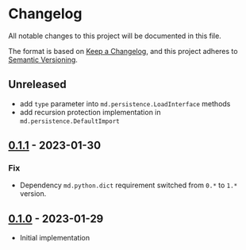 # Changelog

All notable changes to this project will be documented in this file.

The format is based on [Keep a Changelog](https://keepachangelog.com/en/1.0.0/),
and this project adheres to [Semantic Versioning](https://semver.org/spec/v2.0.0.html).

## Unreleased

- add `type` parameter into `md.persistence.LoadInterface` methods
- add recursion protection implementation in `md.persistence.DefaultImport`

## [0.1.1] - 2023-01-30
### Fix

- Dependency `md.python.dict` requirement switched from `0.*` to `1.*` version.

## [0.1.0] - 2023-01-29

- Initial implementation

[0.1.1]: https://github.com/md-py/md.persistence/releases/tag/0.1.1
[0.1.0]: https://github.com/md-py/md.persistence/releases/tag/0.1.0
